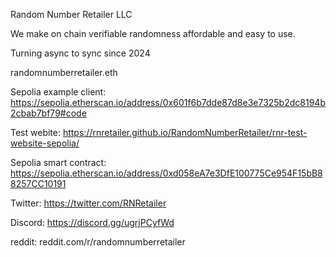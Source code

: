 Random Number Retailer LLC

We make on chain verifiable randomness affordable and easy to use.

Turning async to sync since 2024

randomnumberretailer.eth

Sepolia example client: https://sepolia.etherscan.io/address/0x601f6b7dde87d8e3e7325b2dc8194b2cbab7bf79#code

Test webite: https://rnretailer.github.io/RandomNumberRetailer/rnr-test-website-sepolia/

Sepolia smart contract: https://sepolia.etherscan.io/address/0xd058eA7e3DfE100775Ce954F15bB88257CC10191

Twitter: https://twitter.com/RNRetailer

Discord: https://discord.gg/ugrjPCyfWd

reddit: reddit.com/r/randomnumberretailer

